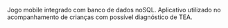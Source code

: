 Jogo mobile integrado com banco de dados noSQL. Aplicativo utilizado no acompanhamento de crianças com possível diagnóstico de TEA.
